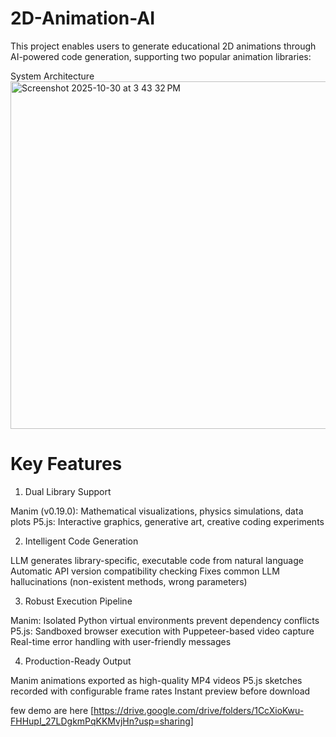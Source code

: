 # 2D-Animation-AI
 This project enables users to generate educational 2D animations through AI-powered code generation, supporting two popular animation libraries:

System Architecture
 <img width="1199" height="556" alt="Screenshot 2025-10-30 at 3 43 32 PM" src="https://github.com/user-attachments/assets/dc458f92-4150-4812-afd6-6b594233a1f4" />


# Key Features
1. Dual Library Support

Manim (v0.19.0): Mathematical visualizations, physics simulations, data plots
P5.js: Interactive graphics, generative art, creative coding experiments

2. Intelligent Code Generation

LLM generates library-specific, executable code from natural language
Automatic API version compatibility checking
Fixes common LLM hallucinations (non-existent methods, wrong parameters)

3. Robust Execution Pipeline

Manim: Isolated Python virtual environments prevent dependency conflicts
P5.js: Sandboxed browser execution with Puppeteer-based video capture
Real-time error handling with user-friendly messages

4. Production-Ready Output

Manim animations exported as high-quality MP4 videos
P5.js sketches recorded with configurable frame rates
Instant preview before download

few demo are here [https://drive.google.com/drive/folders/1CcXioKwu-FHHupI_27LDgkmPqKKMvjHn?usp=sharing]

